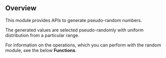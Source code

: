 ## Overview

This module provides APIs to generate pseudo-random numbers.

The generated values are selected pseudo-randomly with uniform distribution from a particular range.

For information on the operations, which you can perform with the random module, see the below **Functions**.
